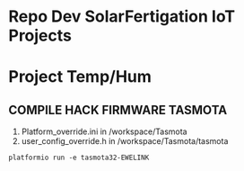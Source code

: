# Repo Dev SolarFertigation IoT Projects

# Project Temp/Hum

COMPILE HACK FIRMWARE TASMOTA
-------------------------------------------------------
1. Platform_override.ini in /workspace/Tasmota 
2. user_config_override.h in /workspace/Tasmota/tasmota 

```
platformio run -e tasmota32-EWELINK
```
